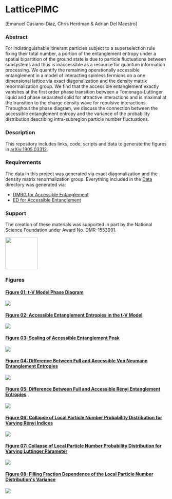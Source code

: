 # LatticePIMC
[Emanuel Casiano-Diaz, Chris Herdman & Adrian Del Maestro]

### Abstract
For indistinguishable itinerant particles subject to a superselection rule fixing their total number, a portion of the entanglement entropy under a spatial bipartition of the ground state is due to particle fluctuations between subsystems and thus is inaccessible as a resource for quantum information processing. We quantify the remaining operationally accessible entanglement in a model of interacting spinless fermions on a one dimensional lattice via exact diagonalization and the density matrix renormalization group. We find that the accessible entanglement exactly vanishes at the first order phase transition between a Tomonaga-Luttinger liquid and phase separated solid for attractive interactions and is maximal at the transition to the charge density wave for repulsive interactions. Throughout the phase diagram, we discuss the connection between the accessible entanglement entropy and the variance of the probability distribution describing intra-subregion particle number fluctuations. 

### Description
This repository includes links, code, scripts and data to generate the figures in [arXiv:1905.03312](https://arxiv.org/abs/1905.03312).

### Requirements
The data in this project was generated via exact diagonalization and the density matrix renormalization group.  Everything included in the [Data](https://github.com/DelMaestroGroup/AccessibleEntanglementFermions/tree/master/Data) directory was generated via:

* [DMRG for Accessible Entanglement](https://github.com/DelMaestroGroup/DMRG)
* [ED for Accessible Entanglement](https://github.com/DelMaestroGroup/tV_Accessible_Entanglement)

### Support
The creation of these materials was supported in part by the National Science Foundation under Award No. DMR-1553991.

[<img width="100px" src="https://www.nsf.gov/images/logos/NSF_4-Color_bitmap_Logo.png">](http://www.nsf.gov/awardsearch/showAward?AWD_ID=1553991)

### Figures

#### [Figure 01: t-V Model Phase Diagram](https://github.com/DelMaestroGroup/AccessibleEntanglementFermions/tree/master/Figure01)
<img src="https://github.com/DelMaestroGroup/AccessibleEntanglementFermions/blob/master/Figure01/phaseDiagramTV.svg">

#### [Figure 02: Accessible Entanglement Entropies in the t-V Model](https://github.com/DelMaestroGroup/AccessibleEntanglementFermions/tree/master/Figure02)
<img src="https://github.com/DelMaestroGroup/AccessibleEntanglementFermions/blob/master/Figure02/operationalEntanglementEntropies_SOP5.svg">

#### [Figure 03: Scaling of Accessible Entanglement Peak](https://github.com/DelMaestroGroup/AccessibleEntanglementFermions/tree/master/Figure03)
<img src="https://github.com/DelMaestroGroup/AccessibleEntanglementFermions/blob/master/Figure03/peakScalingOddN.svg">

#### [Figure 04: Difference Between Full and Accessible Von Neumann Entanglement Entropies](https://github.com/DelMaestroGroup/AccessibleEntanglementFermions/tree/master/Figure04)
<img src="https://github.com/DelMaestroGroup/AccessibleEntanglementFermions/blob/master/Figure04/deltaS1_N15N16.svg">

#### [Figure 05: Difference Between Full and Accessible Rényi Entanglement Entropies](https://github.com/DelMaestroGroup/AccessibleEntanglementFermions/tree/master/Figure05)
<img src="https://github.com/DelMaestroGroup/AccessibleEntanglementFermions/blob/master/Figure05/higherAlphaDeltaS_N15N16.svg">

#### [Figure 06: Collapse of Local Particle Number Probability Distribution for Varying Rényi Indices](https://github.com/DelMaestroGroup/AccessibleEntanglementFermions/tree/master/Figure06)
<img src="https://github.com/DelMaestroGroup/AccessibleEntanglementFermions/blob/master/Figure06/alphaCollapse.svg">

#### [Figure 07: Collapse of Local Particle Number Probability Distribution for Varying Luttinger Parameter ](https://github.com/DelMaestroGroup/AccessibleEntanglementFermions/tree/master/Figure07)
<img src="https://github.com/DelMaestroGroup/AccessibleEntanglementFermions/blob/master/Figure07/TLLCollapse.svg">

#### [Figure 08: Filling Fraction Dependence of the Local Particle Number Distribution's Variance](https://github.com/DelMaestroGroup/AccessibleEntanglementFermions/tree/master/Figure08)
<img src="https://github.com/DelMaestroGroup/AccessibleEntanglementFermions/blob/master/Figure08/fillingFractionDependence.svg">
 
